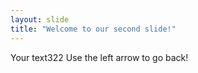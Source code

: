 ```yaml
---
layout: slide
title: "Welcome to our second slide!"
---
```

Your text322
Use the left arrow to go back!
